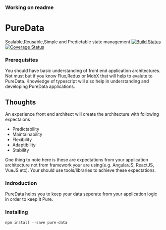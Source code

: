 ### Working on readme ###
# PureData
Scalable,Reusable,Simple and Predictable state management
[![Build Status](https://travis-ci.org/deepakpatil84/pure-data.svg?branch=master)](https://travis-ci.org/deepakpatil84/pure-data)
[![Coverage Status](https://coveralls.io/repos/mobxjs/mobx/badge.svg?branch=master&service=github)](https://coveralls.io/github/mobxjs/mobx?branch=master)

### Prerequisites
You should have basic understanding of front end application architectures. Not must but if you know Flux,Redux or MobX that will help to evalute to PureData. Knowledge of typescript will also help in understanding and developing PureData applications.

## Thoughts
An experience front end architect will create the architecture with following expectaions
* Predictability
* Maintainability
* Flexibility
* Adaptibility
* Stability

One thing to note here is these are expectations from your application architecture not from framework your are using(e.g. AngularJS, ReactJS, VueJS etc). Your should use tools/libraries to achieve these expectations.

### Indroduction
PureData helps you to keep your data seperate from your application logic in order to keep it Pure.
### Installing
```
npm install --save pure-data
```


